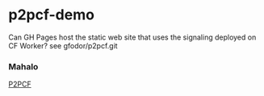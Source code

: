 # p2pcf-demo
Can GH Pages host the static web site that uses the signaling deployed on CF Worker? see gfodor/p2pcf.git


### Mahalo

[P2PCF](https://github.com/gfodor/p2pcf)

